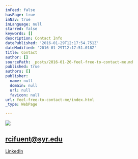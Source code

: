 ```yaml
---
inFeed: false
hasPage: true
inNav: true
inLanguage: null
starred: false
keywords: []
description: Contact Info
datePublished: '2016-01-29T12:17:54.751Z'
dateModified: '2016-01-29T12:17:51.018Z'
title: Contact
author: []
sourcePath: _posts/2016-01-26-feel-free-to-contact-me.md
published: true
authors: []
publisher:
  name: null
  domain: null
  url: null
  favicon: null
url: feel-free-to-contact-me/index.html
_type: WebPage

---
```

![](https://the-grid-user-content.s3-us-west-2.amazonaws.com/a935a5d9-db2b-4c0c-9459-a6082ed81fb0.png)

## 

## 

## rcifuent@syr.edu

[LinkedIn][0]

[0]: https://www.linkedin.com/in/rafacifuentes